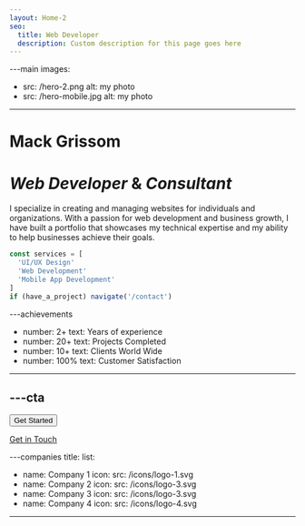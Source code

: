 ```yaml
---
layout: Home-2
seo:
  title: Web Developer
  description: Custom description for this page goes here
---
```




---main
images:
  - src: /hero-2.png
    alt: my photo
  - src: /hero-mobile.jpg
    alt: my photo
---

# <Typewriter>Mack Grissom</Typewriter>

# *Web Developer* <span>&</span> *Consultant*

I specialize in creating and managing websites for individuals and organizations. With a passion for web development and business growth, I have built a portfolio that showcases my technical expertise and my ability to help businesses achieve their goals. 

```js {2-4} showLineNumbers
const services = [
  'UI/UX Design'
  'Web Development'
  'Mobile App Development'
]
if (have_a_project) navigate('/contact')
```



---achievements
- number: 2+
  text: Years of experience
- number: 20+
  text: Projects Completed
- number: 10+
  text: Clients World Wide
- number: 100%
  text: Customer Satisfaction
---



---cta
---
<Button href="/contact" size="sm">
 Get Started
</Button>

[Get in Touch](/contact)



---companies
title:
list:
  - name: Company 1
    icon:
      src: /icons/logo-1.svg
  - name: Company 2
    icon:
      src: /icons/logo-3.svg
  - name: Company 3
    icon:
      src: /icons/logo-3.svg
  - name: Company 4
    icon:
      src: /icons/logo-4.svg
---